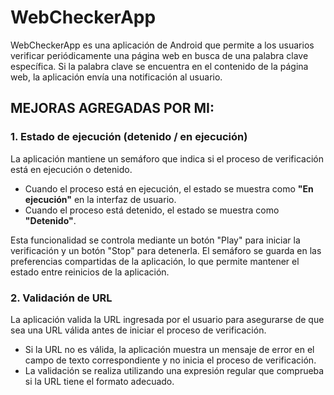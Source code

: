 # WebCheckerApp

WebCheckerApp es una aplicación de Android que permite a los usuarios verificar periódicamente una página web en busca de una palabra clave específica. Si la palabra clave se encuentra en el contenido de la página web, la aplicación envía una notificación al usuario.


## MEJORAS AGREGADAS POR MI:

### 1. **Estado de ejecución (detenido / en ejecución)**

La aplicación mantiene un semáforo que indica si el proceso de verificación está en ejecución o detenido.

- Cuando el proceso está en ejecución, el estado se muestra como **"En ejecución"** en la interfaz de usuario.
- Cuando el proceso está detenido, el estado se muestra como **"Detenido"**.

Esta funcionalidad se controla mediante un botón "Play" para iniciar la verificación y un botón "Stop" para detenerla. El semáforo se guarda en las preferencias compartidas de la aplicación, lo que permite mantener el estado entre reinicios de la aplicación.

### 2. **Validación de URL**

La aplicación valida la URL ingresada por el usuario para asegurarse de que sea una URL válida antes de iniciar el proceso de verificación.

- Si la URL no es válida, la aplicación muestra un mensaje de error en el campo de texto correspondiente y no inicia el proceso de verificación.
- La validación se realiza utilizando una expresión regular que comprueba si la URL tiene el formato adecuado.

